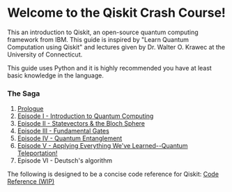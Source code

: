 # Welcome to the Qiskit Crash Course!

This an introduction to Qiskit, an open-source quantum computing framework from IBM. This guide is inspired by "Learn Quantum Computation using Qiskit" and lectures given by Dr. Walter O. Krawec at the University of Connecticut.

This guide uses Python and it is highly recommended you have at least basic knowledge in the language.

### The Saga

1. [Prologue](https://kevinfreyberg.github.io/Qiskit-Crash-Course/getting-started/)
2. [Episode I - Introduction to Quantum Computing](https://kevinfreyberg.github.io/Qiskit-Crash-Course/seminar-1/)
3. [Episode II - Statevectors & the Bloch Sphere](https://kevinfreyberg.github.io/Qiskit-Crash-Course/seminar-2/)
4. [Episode III - Fundamental Gates](https://kevinfreyberg.github.io/Qiskit-Crash-Course/seminar-3/)
5. [Episode IV - Quantum Entanglement](https://kevinfreyberg.github.io/Qiskit-Crash-Course/seminar-4/)
6. [Episode V - Applying Everything We've Learned--Quantum Teleportation!](https://kevinfreyberg.github.io/Qiskit-Crash-Course/seminar-5/)
7. Episode VI - Deutsch's algorithm

The following is designed to be a concise code reference for Qiskit:
[Code Reference (WIP)](https://kevinfreyberg.github.io/Qiskit-Crash-Course/cheat-sheet/)







